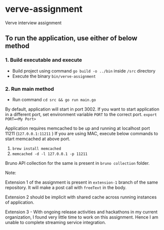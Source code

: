# verve-assignment
Verve interview assignment

## To run the application, use either of below method

### 1. Build executable and execute
- Build project using command `go build -o ../bin` inside `/src` directory
- Execute the binary `bin/verve-assignment`

### 2. Run main method
- Run command `cd src && go run main.go`

By default, application will start in port 3002. If you want to start application in a different port, set environment variable `PORT` to the correct port.
`export PORT=<My Port>`

Application requires memcached to be up and running at localhost port 11211 (`127.0.0.1:11211` )
If you are using MAC, execute below commands to start memcached at above port.

1. `brew install memcached`
2. `memcached -d -l 127.0.0.1 -p 11211`

Bruno API collection for the same is present in `bruno collection` folder.

Note:

Extension 1 of the assignment is present in `extension-1` branch of the same repository. It will make a post call with `freeText` in the body.

Extension 2 should be implicit with shared cache across running instances of application.

Extension 3 - With ongoing release activities and hackathons in my current organization, I found very little time to work on this assignment. Hence I am unable to complete streaming service integration.